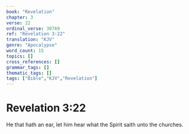 ```yaml
---
book: "Revelation"
chapter: 3
verse: 22
ordinal_verse: 30769
ref: "Revelation 3:22"
translation: "KJV"
genre: "Apocalypse"
word_count: 15
topics: []
cross_references: []
grammar_tags: []
thematic_tags: []
tags: ["Bible","KJV","Revelation"]
---
```


# Revelation 3:22

He that hath an ear, let him hear what the Spirit saith unto the churches.
